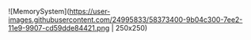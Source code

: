 ![MemorySystem](https://user-images.githubusercontent.com/24995833/58373400-9b04c300-7ee2-11e9-9907-cd59dde84421.png | 250x250)
